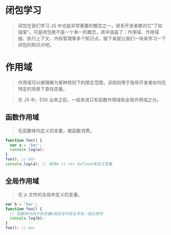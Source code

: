 # 闭包学习

> 闭包在我们学习 JS 中也是非常重要的概念之一，很多开发者都对它“了如指掌”。可是闭包绝不是一个单一的概念，其中涵盖了：作用域、作用域链、执行上下文、内存管理等多个知识点，接下来就让我们一块来学习一下闭包的知识点吧。

# 作用域

> 作用域可以被理解为某种规则下的限定范围，该规则用于指导开发者如何在特定的场景下查找变量。

> 在 JS 中，ES6 出来之前，一般来说只有函数作用域和全局作用域之分。

## 函数作用域

> 在函数体内定义的变量，被函数消费。

```js
function foo() {
  var a = 'bar';
  console.log(a);
}
foo(); // bar
console.log(a); // 报错a is not defined未定义变量
```

## 全局作用域

> 在 js 文件的全局中定义的变量。

```js
var b = 'bar';
function foo() {
  // 函数体内找不到变量b就会往外层去寻找：就近原则
  console.log(b);
}
foo(); // bar
```
